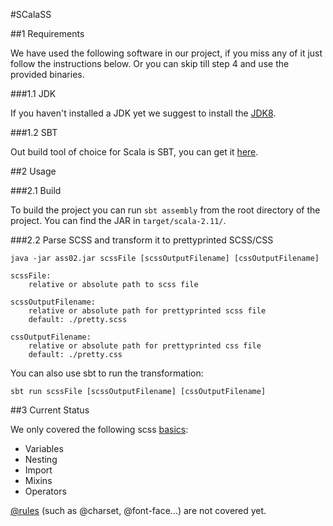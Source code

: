 #SCalaSS

##1 Requirements

We have used the following software in our project, if you miss any of it just follow the instructions below. Or you can skip till step 4 and use the provided binaries.

###1.1 JDK

If you haven't installed a JDK yet we suggest to install the [JDK8](http://www.oracle.com/technetwork/java/javase/downloads/jdk8-downloads-2133151.html).

###1.2 SBT

Out build tool of choice for Scala is SBT, you can get it [here](http://www.scala-sbt.org/download.html).


##2 Usage

###2.1 Build

To build the project you can run `sbt assembly` from the root directory of the project. You can find the JAR in `target/scala-2.11/`.

###2.2 Parse SCSS and transform it to prettyprinted SCSS/CSS

`java -jar ass02.jar scssFile [scssOutputFilename] [cssOutputFilename]`

	scssFile:
		relative or absolute path to scss file	

	scssOutputFilename:
		relative or absolute path for prettyprinted scss file
		default: ./pretty.scss

	cssOutputFilename:
		relative or absolute path for prettyprinted css file
		default: ./pretty.css
 		
You can also use sbt to run the transformation: 

`sbt run scssFile [scssOutputFilename] [cssOutputFilename]`

##3 Current Status

We only covered the following scss [basics](http://sass-lang.com/guide):

- Variables
- Nesting
- Import
- Mixins
- Operators

[@rules](https://developer.mozilla.org/de/docs/Web/CSS/At-rule) (such as @charset, @font-face...) are not covered yet.



